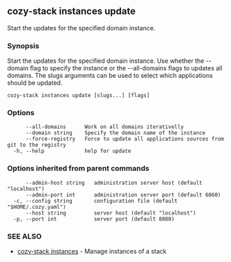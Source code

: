 ## cozy-stack instances update

Start the updates for the specified domain instance.

### Synopsis

Start the updates for the specified domain instance. Use whether the --domain
flag to specify the instance or the --all-domains flags to updates all domains.
The slugs arguments can be used to select which applications should be
updated.

```
cozy-stack instances update [slugs...] [flags]
```

### Options

```
      --all-domains      Work on all domains iterativelly
      --domain string    Specify the domain name of the instance
      --force-registry   Force to update all applications sources from git to the registry
  -h, --help             help for update
```

### Options inherited from parent commands

```
      --admin-host string   administration server host (default "localhost")
      --admin-port int      administration server port (default 6060)
  -c, --config string       configuration file (default "$HOME/.cozy.yaml")
      --host string         server host (default "localhost")
  -p, --port int            server port (default 8080)
```

### SEE ALSO

* [cozy-stack instances](cozy-stack_instances.md)	 - Manage instances of a stack

